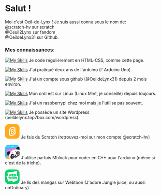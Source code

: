 <html>
  <head><!--
    <style>
      img{
      border-radius: 10px
      }
    </style>-->
  </head>
<body>
<h1>Salut !</h1>

Moi c'est Oeil-de-Lynx !
Je suis aussi connu sous le nom de: <br>
@scratch-hv sur scratch <br>
@Oeuil2Lynx sur fandom <br>
@OeildeLynx31 sur Github.<br>

<h3>Mes connaissances:</h3>
  
[![My Skills](https://skillicons.dev/icons?i=html,css)](https://skillicons.dev) Je code régulièrement en HTML-CSS, comme cette page. <br>
  
  [![My Skills](https://skillicons.dev/icons?i=arduino)](https://skillicons.dev) J'ai pratiqué deux ans de l'arduino (l' Arduino Uno).
  
  [![My Skills](https://skillicons.dev/icons?i=github)](https://skillicons.dev) J'ai un compte sous github (@OeildeLynx31) depuis 2 mois environ.
  
  [![My Skills](https://skillicons.dev/icons?i=linux)](https://skillicons.dev) Mon ordi est sur Linux (Linux Mint, je conseille) depuis toujours.
  
  [![My Skills](https://skillicons.dev/icons?i=raspberrypi)](https://skillicons.dev) J'ai un raspberrypi chez moi mais je l'utilise pas souvent.
  
   [![My Skills](https://skillicons.dev/icons?i=wordpress)](https://skillicons.dev) Je possède un site Wordpress (oeildelynx.top7box.com/wordpress).

  <img height="48px" title="Scratch" src="https://github.com/OeildeLynx31/OeildeLynx31/blob/main/scratch.png?raw=true"> Je fais du Scratch (retrouvez-moi sur mon compte @scratch-hv)
 <br><br>
<img height="48px" title="Mblock" src="https://github.com/OeildeLynx31/OeildeLynx31/blob/main/Mblock.png?raw=true"> J'utilise parfois Mblock pour coder en C++ pour l'arduino (même si c'est de la triche).
  
  <img height="48px" title="Mblock" src="https://github.com/OeildeLynx31/OeildeLynx31/blob/main/webtoon.png"> Je lis des mangas sur Webtoon (J'adore Jungle juice, ou aussi unOrdinary)
  
  

  
  
  </body>
</html>


